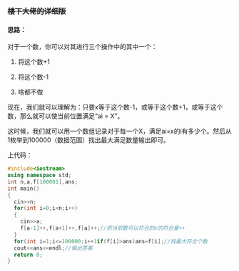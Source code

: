 ### ~~楼下大佬的详细版~~

#### 思路：

对于一个数，你可以对其进行三个操作中的其中一个：

1. 将这个数+1

2. 将这个数-1

3. 啥都不做

现在，我们就可以理解为：只要x等于这个数-1，或等于这个数+1，或等于这个数，那么就可以使当前位置满足“ai = X”。

这时候，我们就可以用一个数组记录对于每一个X，满足ai=x的i有多少个。然后从1枚举到100000（数据范围）找出最大满足数量输出即可。

上代码：
```cpp
#include<iostream>
using namespace std;
int n,a,f[100001],ans;
int main()
{
  cin>>n;
  for(int i=0;i<n;i++)
  {
    cin>>a;
    f[a-1]++,f[a+1]++,f[a]++;//把当前数可以符合的x的符合量++
  }
  for(int i=1;i<=100000;i++)if(f[i]>ans)ans=f[i];//找最大符合个数
  cout<<ans<<endl;//输出答案
  return 0;
}
```
